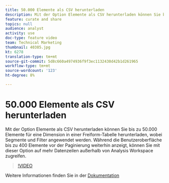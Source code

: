 ```yaml
---
title: 50.000 Elemente als CSV herunterladen
description: Mit der Option Elemente als CSV herunterladen können Sie bis zu 50.000 Elemente für eine Dimension in einer Freiform-Tabelle herunterladen, wobei Segmente und Filter angewendet werden. Während die Benutzeroberfläche bis zu 400 Elemente vor der Paginierung weiterhin anzeigt, können Sie mit dieser Option auf mehr Datenzeilen außerhalb von Analysis Workspace zugreifen.
feature: curate and share
topics: null
audience: analyst
activity: use
doc-type: feature video
team: Technical Marketing
thumbnail: 40385.jpg
kt: 6278
translation-type: tm+mt
source-git-commit: 5d8c660a4974936f9f3ec1132430d42b1d261965
workflow-type: tm+mt
source-wordcount: '123'
ht-degree: 8%

---
```



# 50.000 Elemente als CSV herunterladen

Mit der Option Elemente als CSV herunterladen können Sie bis zu 50.000 Elemente für eine Dimension in einer Freiform-Tabelle herunterladen, wobei Segmente und Filter angewendet werden. Während die Benutzeroberfläche bis zu 400 Elemente vor der Paginierung weiterhin anzeigt, können Sie mit dieser Option auf mehr Datenzeilen außerhalb von Analysis Workspace zugreifen.

>[!VIDEO](https://video.tv.adobe.com/v/40385/?quality=12&learn=on)

Weitere Informationen finden Sie in der [Dokumentation](https://docs.adobe.com/content/help/de-DE/analytics/analyze/analysis-workspace/curate-share/download-send.html)
